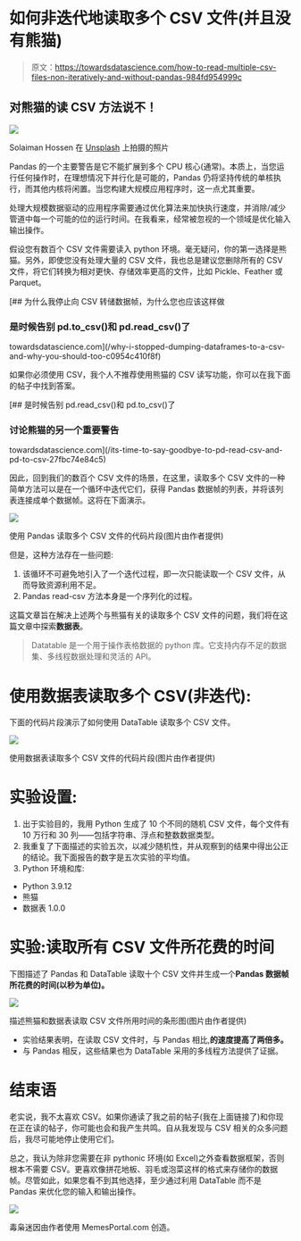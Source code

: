 # 如何非迭代地读取多个 CSV 文件(并且没有熊猫)

> 原文：<https://towardsdatascience.com/how-to-read-multiple-csv-files-non-iteratively-and-without-pandas-984fd954999c>

## 对熊猫的读 CSV 方法说不！

![](img/dc8f4b092d9d8e62f654ee4efa116a3c.png)

Solaiman Hossen 在 [Unsplash](https://unsplash.com?utm_source=medium&utm_medium=referral) 上拍摄的照片

Pandas 的一个主要警告是它不能扩展到多个 CPU 核心(通常)。本质上，当您运行任何操作时，在理想情况下并行化是可能的，Pandas 仍将坚持传统的单核执行，而其他内核将闲置。当您构建大规模应用程序时，这一点尤其重要。

处理大规模数据驱动的应用程序需要通过优化算法来加快执行速度，并消除/减少管道中每一个可能的位的运行时间。在我看来，经常被忽视的一个领域是优化输入输出操作。

假设您有数百个 CSV 文件需要读入 python 环境。毫无疑问，你的第一选择是熊猫。另外，即使您没有处理大量的 CSV 文件，我也总是建议您删除所有的 CSV 文件，将它们转换为相对更快、存储效率更高的文件，比如 Pickle、Feather 或 Parquet。

[](/why-i-stopped-dumping-dataframes-to-a-csv-and-why-you-should-too-c0954c410f8f) [## 为什么我停止向 CSV 转储数据帧，为什么您也应该这样做

### 是时候告别 pd.to_csv()和 pd.read_csv()了

towardsdatascience.com](/why-i-stopped-dumping-dataframes-to-a-csv-and-why-you-should-too-c0954c410f8f) 

如果你必须使用 CSV，我个人不推荐使用熊猫的 CSV 读写功能，你可以在我下面的帖子中找到答案。

[](/its-time-to-say-goodbye-to-pd-read-csv-and-pd-to-csv-27fbc74e84c5) [## 是时候告别 pd.read_csv()和 pd.to_csv()了

### 讨论熊猫的另一个重要警告

towardsdatascience.com](/its-time-to-say-goodbye-to-pd-read-csv-and-pd-to-csv-27fbc74e84c5) 

因此，回到我们的数百个 CSV 文件的场景，在这里，读取多个 CSV 文件的一种简单方法可以是在一个循环中迭代它们，获得 Pandas 数据帧的列表，并将该列表连接成单个数据帧。这将在下面演示。

![](img/8e3015417ef3794e7af1355f91355b9e.png)

使用 Pandas 读取多个 CSV 文件的代码片段(图片由作者提供)

但是，这种方法存在一些问题:

1.  该循环不可避免地引入了一个迭代过程，即一次只能读取一个 CSV 文件，从而导致资源利用不足。
2.  Pandas read-csv 方法本身是一个序列化的过程。

这篇文章旨在解决上述两个与熊猫有关的读取多个 CSV 文件的问题，我们将在这篇文章中探索**数据表**。

> Datatable 是一个用于操作表格数据的 python 库。它支持内存不足的数据集、多线程数据处理和灵活的 API。

# **使用数据表读取多个 CSV(非迭代):**

下面的代码片段演示了如何使用 DataTable 读取多个 CSV 文件。

![](img/e06e4dac2d024a1ff0945ee0c06924b3.png)

使用数据表读取多个 CSV 文件的代码片段(图片由作者提供)

# 实验设置:

1.  出于实验目的，我用 Python 生成了 10 个不同的随机 CSV 文件，每个文件有 10 万行和 30 列——包括字符串、浮点和整数数据类型。
2.  我重复了下面描述的实验五次，以减少随机性，并从观察到的结果中得出公正的结论。我下面报告的数字是五次实验的平均值。
3.  Python 环境和库:

*   Python 3.9.12
*   熊猫
*   数据表 1.0.0

# 实验:读取所有 CSV 文件所花费的时间

下图描述了 Pandas 和 DataTable 读取十个 CSV 文件并生成一个**Pandas 数据帧所花费的时间(以秒为单位)。**

![](img/c952643aa7d9736b2d5318a5245fe007.png)

描述熊猫和数据表读取 CSV 文件所用时间的条形图(图片由作者提供)

*   实验结果表明，在读取 CSV 文件时，与 Pandas 相比,**的速度提高了两倍多。**
*   与 Pandas 相反，这些结果也为 DataTable 采用的多线程方法提供了证据。

# 结束语

老实说，我不太喜欢 CSV。如果你通读了我之前的帖子(我在上面链接了)和你现在正在读的帖子，你可能也会和我产生共鸣。自从我发现与 CSV 相关的众多问题后，我尽可能地停止使用它们。

总之，我认为除非您需要在非 pythonic 环境(如 Excel)之外查看数据框架，否则根本不需要 CSV。更喜欢像拼花地板、羽毛或泡菜这样的格式来存储你的数据帧。尽管如此，如果您看不到其他选择，至少通过利用 DataTable 而不是 Pandas 来优化您的输入和输出操作。

![](img/ab299f32fe117f0be6b334bc097c49a5.png)

毒枭迷因由作者使用 MemesPortal.com 创造。
